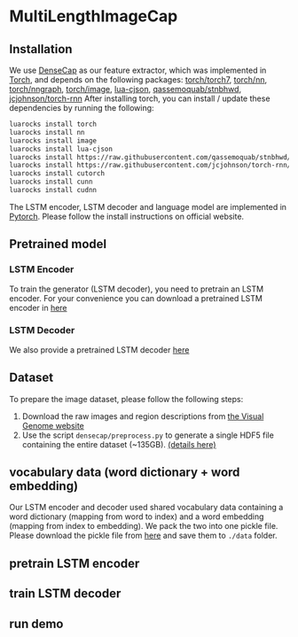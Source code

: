 # MultiLengthImageCap

## Installation
We use [DenseCap](https://github.com/jcjohnson/densecap) as our feature extractor, which was implemented in [Torch](http://torch.ch/), and depends on the following packages: [torch/torch7](https://github.com/torch/torch7), [torch/nn](https://github.com/torch/nn), [torch/nngraph](https://github.com/torch/nngraph), [torch/image](https://github.com/torch/image), [lua-cjson](https://luarocks.org/modules/luarocks/lua-cjson), [qassemoquab/stnbhwd](https://github.com/qassemoquab/stnbhwd), [jcjohnson/torch-rnn](https://github.com/jcjohnson/torch-rnn)
After installing torch, you can install / update these dependencies by running the following:

```bash
luarocks install torch
luarocks install nn
luarocks install image
luarocks install lua-cjson
luarocks install https://raw.githubusercontent.com/qassemoquab/stnbhwd/master/stnbhwd-scm-1.rockspec
luarocks install https://raw.githubusercontent.com/jcjohnson/torch-rnn/master/torch-rnn-scm-1.rockspec
luarocks install cutorch
luarocks install cunn
luarocks install cudnn
```

The LSTM encoder, LSTM decoder and language model are implemented in [Pytorch](https://pytorch.org/get-started/locally/). Please follow the install instructions on official website.  

## Pretrained model
### LSTM Encoder
To train the generator (LSTM decoder), you need to pretrain an LSTM encoder. For your convenience you can download a pretrained LSTM encoder in [here](https://drive.google.com/file/d/1OFbXUjr9SNc2mGP2YGFdKbr3jiV5uf1w/view?usp=sharing)

### LSTM Decoder
We also provide a pretrained LSTM decoder [here]()

## Dataset
To prepare the image dataset, please follow the following steps:
1. Download the raw images and region descriptions from [the Visual Genome website](https://visualgenome.org/api/v0/api_home.html)
2. Use the script `densecap/preprocess.py` to generate a single HDF5 file containing the entire dataset (\~135GB). 
   [(details here)](https://github.com/jcjohnson/densecap/blob/master/doc/FLAGS.md#preprocesspy)

## vocabulary data (word dictionary + word embedding)
Our LSTM encoder and decoder used shared vocabulary data containing a word dictionary (mapping from word to index) and a word embedding (mapping from index to embedding). We pack the two into one pickle file. Please download the pickle file from [here](https://drive.google.com/open?id=1Kdn8zhTKcYjlkD_UPXCalCfTOXULh_jH) and save them to `./data` folder. 

## pretrain LSTM encoder


## train LSTM decoder

## run demo

